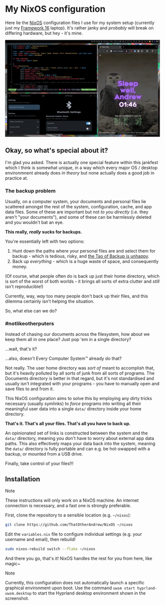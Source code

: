 # My NixOS configuration

Here lie the [NixOS](https://nixos.org/) configuration files I use for my system setup (currently just my [Framework 16](https://frame.work/products/laptop16-diy-amd-7040) laptop). It's rather janky and _probably_ will break on differing hardware, but hey - it's mine.

![](assets/demo-screenshot.png)

## Okay, so what's special about it?

I'm glad you asked. There is actually one special feature within this jankfest which I think is somewhat unique, in a way which every major OS / desktop environmnent already does *in theory* but none actually does a good job in practice at.

### The backup problem

Usually, on a computer system, your documents and personal files lie scattered amongst the rest of the system, configuration, cache, and app data files. Some of these are important but not *to you directly* (i.e. they aren't "your documents"), and some of these can be harmlessly deleted and you wouldn't bat an eye.

**This really, *really* sucks for backups.**

You're essentially left with two options:
1. Hunt down the paths where your personal files are and select them for backup - which is tedious, risky, and [the Tao of Backup is unhappy](http://www.taobackup.com/coverage.html).
2. Back up *everything* - which is a huge waste of space, and consequently money.

(Of course, what people often do is back up just their home directory, which is sort of the worst of both worlds - it brings all sorts of extra clutter and *still* isn't reproducible!)

Currently, way, *way* too many people don't back up their files, and this dilemma certainly isn't helping the situation.

So, what else can we do?

### #notlikeotherputers

Instead of chasing our documents across the filesystem, how about we keep them all in one place? Just pop 'em in a single directory?

...wait, that's it?

...also, doesn't Every Computer System™️ already do that?

Not really. The user home directory was *sort of* meant to accomplish that, but it's heavily polluted by all sorts of junk from all sorts of programs. The Documents directory is better in that regard, but it's not standardised and usually isn't integrated with your programs - you have to manually open and save files to and from it.

This NixOS configuration aims to solve this by employing any dirty tricks necessary (usually symlinks) to *force* programs into writing all their meaningful user data into a single `data/` directory inside your home directory.

**That's it. That's all your files. That's all you have to back up.**

An opinionated set of links is constructed between the system and the `data/` directory, meaning you don't have to worry about external app data paths. This also effectively maps your data back into the system, meaning the `data/` directory is fully portable and can e.g. be hot-swapped with a backup, or mounted from a USB drive.

Finally, take control of your files!!!

## Installation

> [!NOTE]
> These instructions will only work on a NixOS machine. An internet connection is necessary, and a fast one is strongly preferable.

First, clone the repository to a sensible location (e.g. `~/nixos`):
```bash
git clone https://github.com/ThatOtherAndrew/NixOS ~/nixos
```

Edit the `variables.nix` file to configure individual settings (e.g. your username and email), then rebuild!
```bash
sudo nixos-rebuild switch --flake ~/nixos
```

And there you go, that's it! NixOS handles the rest for you from here, like magic~

> [!NOTE]
> Currently, this configuration does not automatically launch a specific graphical environment upon boot. Use the command `uwsm start hyprland-uwsm.desktop` to start the Hyprland desktop environment shown in the screenshot.

